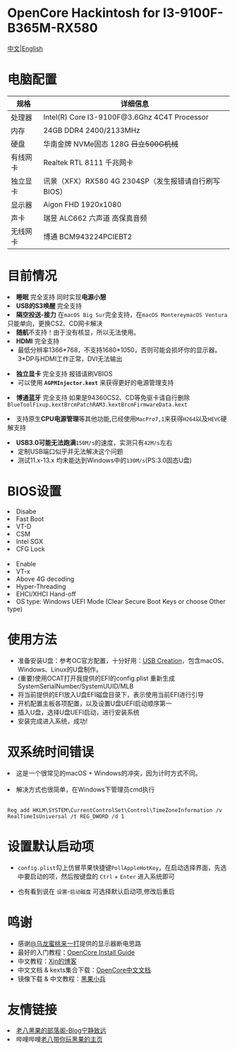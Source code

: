 # OpenCore Hackintosh for I3-9100F-B365M-RX580
<a href='README.md'>中文</a>|<a href='README-en.md'>English</a></br>
# 电脑配置
<table>
<thead>
<tr>
<th>规格</th>
<th>详细信息</th>
</tr>
</thead>
<tbody>
<tr>
<td>处理器</td>
<td>Intel(R) Core I3-9100F@3.6Ghz 4C4T Processor</td>
</tr>
<tr>
<td>内存</td>
<td>24GB DDR4 2400/2133MHz</td>
</tr>
<tr>
<td>硬盘</td>
<td>华南金牌 NVMe固态 128G <del>日立500G机械</del></td>
</tr>
<tr>
<td>有线网卡</td>
<td>Realtek RTL 8111 千兆网卡</td>
</tr>
<tr>
<td>独立显卡</td>
<td>讯景（XFX）RX580 4G 2304SP（发生报错请自行刷写BIOS）</td>
</tr>
<tr>
<td>显示器</td>
<td>Aigon FHD 1920x1080</td>
</tr>
<tr>
<td>声卡</td>
<td>瑞昱 ALC662 六声道 高保真音频</td>
</tr>
<tr>
<td>无线网卡</td>
<td>博通 BCM943224PCIEBT2</td>
</tr>
</tbody>
</table>

# 目前情况
<ul dir="auto">
</ul>
</li>
<li><strong>睡眠</strong> 完全支持 同时实现<strong>电源小憩</strong></li>
</ul>
</li>
<li><strong>USB的S3唤醒</strong> 完全支持</li>
</ul>
</li>
<li><strong>隔空投送-接力</strong> 在<code>macOS Big Sur</code>完全支持，在<code>macOS Monterey</code><code>macOS Ventura</code>只能单向，更换CS2、CD网卡解决</li>
</ul>
</li>
<li><strong>随航</strong>不支持！由于没有核显，所以无法使用。</li>
</ul>
</li>
<li><strong>HDMI</strong> 完全支持
<ul dir="auto">
<li>最低分辨率1366*768，不支持1680*1050，否则可能会损坏你的显示器。3*DP与HDMI工作正常，DVI无法输出</li>
</ul>
</li>
<li><strong>独立显卡</strong> 完全支持  报错请刷VBIOS
<ul dir="auto">
<li>可以使用 <code><strong>AGPMInjector.kext</strong></code> 来获得更好的电源管理支持</li>
</ul>
</li>
<ul dir="auto">
</ul>
</li>
<li><strong>博通蓝牙</strong> 完全支持 如果是94360CS2、CD等免驱卡请自行删除<code>BlueToolFixup.kext</code><code>BrcmPatchRAM3.kext</code><code>BrcmFirmwareData.kext</code>
<ul dir="auto"> 
</ul>
</li>
<li>支持原生<strong>CPU电源管理</strong>等其他功能,已经使用<code>MacPro7,1</code>来获得<code>H264</code>以及<code>HEVC</code>硬解支持</li>
</ul>
<ul dir="auto"> 
</ul>
</li>
<li><strong>USB3.0可能无法跑满</strong><code>150M/s</code>的速度，实测只有<code>42M/s</code>左右
<ul dir="auto">
  <li>定制USB端口似乎并无法解决这个问题</li>
  <li>测试11.x-13.x 均未能达到Windows中的<code>130M/s</code>(PS:3.0固态U盘)</li>
</ul>
</li>

# BIOS设置
<li>Disabe</li>
<li>Fast Boot</li>
<li>VT-D</li>
<li>CSM</li>
<li>Intel SGX</li>
<li>CFG Lock</li>
</br>
<li>Enable</li>
<li>VT-x</li>
<li>Above 4G decoding</li>
<li>Hyper-Threading</li>
<li>EHCI/XHCI Hand-off</li>
<li>OS type: Windows UEFI Mode (Clear Secure Boot Keys or choose Other type)</li>

# 使用方法
<ul dir="auto">
<li>准备安装U盘：参考OC官方配置，十分好用：<a href="https://dortania.github.io/OpenCore-Install-Guide/installer-guide/mac-install.html#setting-up-opencore-s-efi-environment" rel="nofollow">USB Creation</a>，包含macOS、Windows、Linux的U盘制作。</li>
<li>(重要)使用OCAT打开我提供的EFI的config.plist 重新生成SystemSerialNumber/SystemUUID/MLB</li>
<li>将当前提供的EFI放入U盘EFI磁盘目录下，表示使用当前EFI进行引导</li>
<li>开机配置主板各项配置，以及设置U盘UEFI启动顺序第一</li>
<li>插入U盘，选择U盘UEFI启动，进行安装系统</li>
<li>安装完成进入系统，成功!</li>
</ul>

# 双系统时间错误
<li>这是一个很常见的macOS + Windows的冲突，因为计时方式不同。</li></br>
<li>解决方式也很简单，在Windows下管理员cmd执行</li></br>
<div class="snippet-clipboard-content notranslate position-relative overflow-auto" data-snippet-clipboard-copy-content="Reg add HKLM\SYSTEM\CurrentControlSet\Control\TimeZoneInformation /v RealTimeIsUniversal /t REG_DWORD /d 1"><pre class="notranslate"><code>Reg add HKLM\SYSTEM\CurrentControlSet\Control\TimeZoneInformation /v RealTimeIsUniversal /t REG_DWORD /d 1</code></pre></div>

# 设置默认启动项
<ul dir="auto">
<li>
<p dir="auto"><code>config.plist</code>勾上仿冒苹果快捷键<code>PollAppleHotKey</code>，在启动选择界面，先选中要启动的项，然后按键盘的 <code>Ctrl</code> + <code>Enter</code> 进入系统即可</p>
</li>
<li>
<p dir="auto">也有看到说在 <code>设置</code>-<code>启动磁盘</code> 可选择默认启动项,修改后重启</p>
</li>
</ul>

# 鸣谢
<ul dir="auto">
<li>感谢<a href='https://space.bilibili.com/244390800'>@乌龙蜜桃来一打</a>提供的显示器断电思路</li>
<li>最好的入门教程：<a href="https://dortania.github.io/OpenCore-Install-Guide/" rel="nofollow">OpenCore Install Guide</a></li>
<li>中文教程：<a href="https://blog.xjn819.com/post/opencore-guide.html" rel="nofollow">Xjn的博客</a></li>
<li>中文文档 &amp; kexts集合下载：<a href="https://oc.skk.moe/" rel="nofollow">OpenCore中文文档</a></li>
<li>镜像下载 &amp; 中文教程：<a href="http://blog.daliansky.net" rel="nofollow">黑果小兵</a></li>
</ul>

# 友情链接
<li><a href='https://apple.laobamac.fun/'>老八黑果的部落阁-Blog宁静致远</a></li>
<li>哔哩哔哩<a href='https://space.bilibili.com/504306154/'>老八带你玩黑果的主页</a></li>
